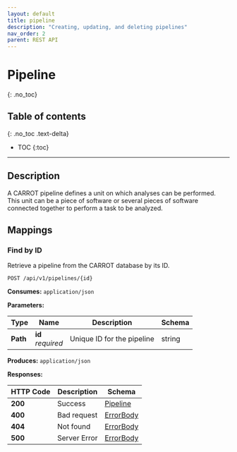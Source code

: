 ```yaml
---
layout: default
title: pipeline
description: "Creating, updating, and deleting pipelines"
nav_order: 2
parent: REST API
---
```


# Pipeline
{: .no_toc}

## Table of contents
{: .no_toc .text-delta}

* TOC
  {:toc}

---

## Description

A CARROT pipeline defines a unit on which analyses can be performed. This unit can be a piece of software or several pieces of software connected together to perform a task to be analyzed.

## Mappings

### Find by ID
Retrieve a pipeline from the CARROT database by its ID.

```http request
POST /api/v1/pipelines/{id}
```
**Consumes:** `application/json`

**Parameters:**

|Type|Name|Description|Schema|
|---|---|---|---|
|**Path**|**id** <br>*required*|Unique ID for the pipeline|string

**Produces:** `application/json`

**Responses:**

|HTTP Code|Description|Schema|
|---|---|---|
|**200**|Success|[Pipeline](/schema#pipeline)|
|**400**|Bad request|[ErrorBody](/schema#errorbody)|
|**404**|Not found|[ErrorBody](/schema#errorbody)|
|**500**|Server Error|[ErrorBody](/schema#errorbody)|
